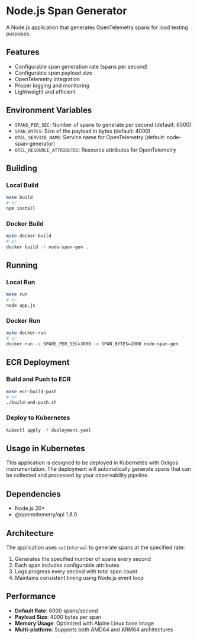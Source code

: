 # Node.js Span Generator

A Node.js application that generates OpenTelemetry spans for load testing purposes.

## Features

- Configurable span generation rate (spans per second)
- Configurable span payload size
- OpenTelemetry integration
- Proper logging and monitoring
- Lightweight and efficient

## Environment Variables

- `SPANS_PER_SEC`: Number of spans to generate per second (default: 6000)
- `SPAN_BYTES`: Size of the payload in bytes (default: 4000)
- `OTEL_SERVICE_NAME`: Service name for OpenTelemetry (default: node-span-generator)
- `OTEL_RESOURCE_ATTRIBUTES`: Resource attributes for OpenTelemetry

## Building

### Local Build
```bash
make build
# or
npm install
```

### Docker Build
```bash
make docker-build
# or
docker build -t node-span-gen .
```

## Running

### Local Run
```bash
make run
# or
node app.js
```

### Docker Run
```bash
make docker-run
# or
docker run -e SPANS_PER_SEC=3000 -e SPAN_BYTES=2000 node-span-gen
```

## ECR Deployment

### Build and Push to ECR
```bash
make ecr-build-push
# or
./build-and-push.sh
```

### Deploy to Kubernetes
```bash
kubectl apply -f deployment.yaml
```

## Usage in Kubernetes

This application is designed to be deployed in Kubernetes with Odigos instrumentation. The deployment will automatically generate spans that can be collected and processed by your observability pipeline.

## Dependencies

- Node.js 20+
- @opentelemetry/api 1.8.0

## Architecture

The application uses `setInterval` to generate spans at the specified rate:
1. Generates the specified number of spans every second
2. Each span includes configurable attributes
3. Logs progress every second with total span count
4. Maintains consistent timing using Node.js event loop

## Performance

- **Default Rate**: 6000 spans/second
- **Payload Size**: 4000 bytes per span
- **Memory Usage**: Optimized with Alpine Linux base image
- **Multi-platform**: Supports both AMD64 and ARM64 architectures
